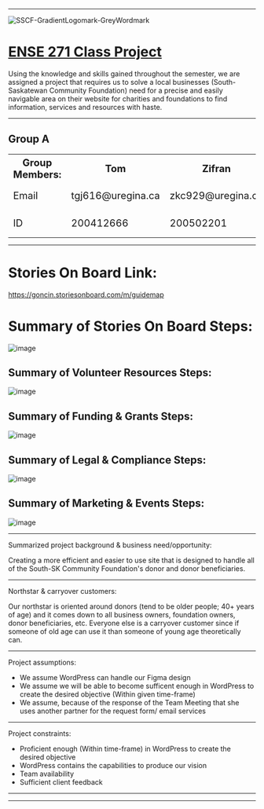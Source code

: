 _____________________________________________________________________
![SSCF-GradientLogomark-GreyWordmark](https://github.com/user-attachments/assets/26ad7898-1b2b-4d72-95f4-f5194feb1953)

# <ins>**ENSE 271 Class Project**</ins>
Using the knowledge and skills gained throughout the semester, we are assigned a project that requires us to solve a local businesses (South-Saskatewan Community Foundation) need for a precise and easily navigable area on their website for charities and foundations to find information, services and resources with haste.

___________________________________________________________________________________________________________________________________________________________________

## Group A
<div style="text-align: center;">
  <table style="font-size: 20px; margin: 0 auto;">
    <tr>
      <th>Group Members:</th>
      <th>Tom</th>
      <th>Zifran</th>
      <th>Gabriel</th>
      <th>Charles</th>
    </tr>
    <tr>
      <td>Email</td>
      <td>tgj616@uregina.ca</td>
      <td>zkc929@uregina.ca</td>
      <td>ggb676@uregina.ca</td>
      <td>No Show</td>
    </tr>
    <tr>
      <td>ID</td>
      <td>200412666</td>
      <td>200502201</td>
      <td>200426525</td>
      <td>No Show</td>
    </tr>
  </table>
</div>



___________________________________________________________________________________________________________________________________________________________________



# Stories On Board Link:



https://goncin.storiesonboard.com/m/guidemap

# Summary of Stories On Board Steps:

![image](https://github.com/user-attachments/assets/49238807-908a-4581-882a-cc23eb75aba8)

## Summary of Volunteer Resources Steps:

![image](https://github.com/user-attachments/assets/458b7142-4091-462d-ba6b-918743eee7f3)

## Summary of Funding & Grants Steps:

![image](https://github.com/user-attachments/assets/b7b23953-a180-4f9f-bd2e-66a763cbc042)

## Summary of Legal & Compliance Steps:

![image](https://github.com/user-attachments/assets/76417c9a-a0fb-4716-a9ad-eb90af8c5009)

## Summary of Marketing & Events Steps:

![image](https://github.com/user-attachments/assets/89735100-d39f-4566-a68c-df60159b73e3)



_____________________________________________________________________

Summarized project background & business need/opportunity:

Creating a more efficient and easier to use site that is designed to handle all of the South-SK Community Foundation's donor and donor beneficiaries. 


_____________________________________________________________________

Northstar & carryover customers:

Our northstar is oriented around donors (tend to be older people; 40+ years of age) and it comes down to all business owners, foundation owners, donor beneficiaries, etc.
Everyone else is a carryover customer since if someone of old age can use it than someone of young age theoretically can.


_____________________________________________________________________

Project assumptions:

- We assume WordPress can handle our Figma design
- We assume we will be able to become sufficent enough in WordPress to create the desired objective (Within given time-frame)
- We assume, because of the response of the Team Meeting that she uses another partner for the request form/ email services



_____________________________________________________________________

Project constraints:

- Proficient enough (Within time-frame) in WordPress to create the desired objective
- WordPress contains the capabilities to produce our vision
- Team availability
- Sufficient client feedback

_____________________________________________________________________


__________________________________________________________________________________________________________________________________________________________
